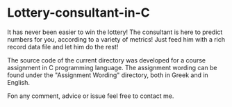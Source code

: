 # Lottery-consultant-in-C
It has never been easier to win the lottery! The consultant is here to predict numbers for you, according to a variety of metrics!
Just feed him with a rich record data file and let him do the rest!

The source code of the current directory was developed for a course assignment in C programming language. The assignment
wording can be found under the "Assignment Wording" directory, both in Greek and in English.

Fon any comment, advice or issue feel free to contact me.
